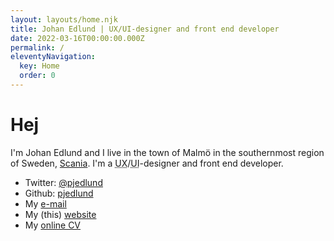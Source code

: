 ```yaml
---
layout: layouts/home.njk
title: Johan Edlund | UX/UI-designer and front end developer
date: 2022-03-16T00:00:00.000Z
permalink: /
eleventyNavigation:
  key: Home
  order: 0
---
```

# Hej

<div class="h-card" rel="author">

<p class="p-note">I'm <span class="p-name"><span class="p-given-name">Johan</span> <span class="p-family-name">Edlund</span></span> and I live in the town of
<span class="p-locality" lang="sv">Malmö</span> in the southernmost region of <span class="p-country-name">Sweden</span>, <a href="https://en.wikipedia.org/wiki/Scania" class="p-region">Scania</a>. I'm a <abbr title="User Experience">UX</abbr>/<abbr title="User Interface">UI</abbr>-designer and front end developer.</p>

<ul>
  <li>Twitter: <a href="https://twitter.com/pjedlund" rel="me">@pjedlund</a></li>
  <li>Github: <a href="https://github.com/pjedlund" rel="me">pjedlund</a></li>
  <li>My <a class="u-email" rel="me" href="mailto:me@johanedlund.se">e-mail</a></li>
  <li>My (this) <a class="u-uid u-url" href="https://johanedlund.se">website</a></li>
  <li>My <a href="./cv">online CV</a></li>
</ul>

</div>